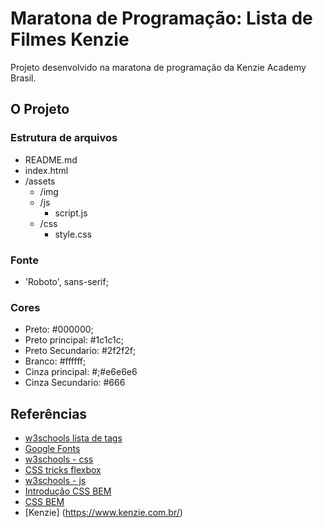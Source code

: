 # Maratona de Programação: Lista de Filmes Kenzie

Projeto desenvolvido na maratona de programação da Kenzie Academy Brasil.

## O Projeto

### Estrutura de arquivos

- README.md
- index.html
- /assets
  - /img
  - /js
    - script.js
  - /css
    - style.css

### Fonte

- 'Roboto', sans-serif;

### Cores

- Preto: #000000;
- Preto principal: #1c1c1c;
- Preto Secundario: #2f2f2f;
- Branco: #ffffff;
- Cinza principal: #;#e6e6e6
- Cinza Secundario: #666


## Referências

- [w3schools lista de tags](https://www.w3schools.com/tags/default.asp)
- [Google Fonts](https://fonts.google.com/)
- [w3schools - css](https://www.w3schools.com/css/)
- [CSS tricks flexbox](https://css-tricks.com/snippets/css/a-guide-to-flexbox/)
- [w3schools - js](https://www.w3schools.com/js/default.asp)
- [Introdução CSS BEM](http://getbem.com/introduction/)
- [CSS BEM](http://getbem.com/naming/)
- [Kenzie] (https://www.kenzie.com.br/)